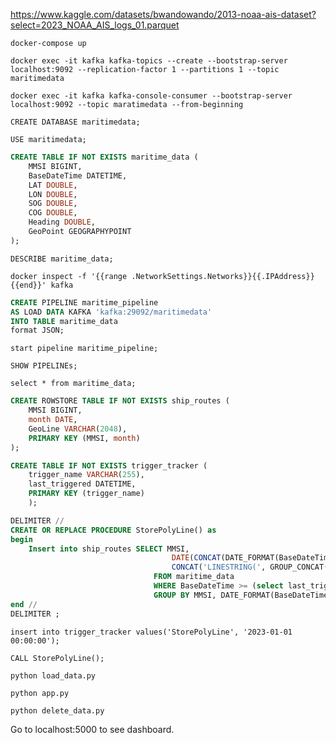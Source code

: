 https://www.kaggle.com/datasets/bwandowando/2013-noaa-ais-dataset?select=2023_NOAA_AIS_logs_01.parquet

`docker-compose up`

`docker exec -it kafka kafka-topics --create --bootstrap-server localhost:9092 --replication-factor 1 --partitions 1 --topic maritimedata`

`docker exec -it kafka kafka-console-consumer --bootstrap-server localhost:9092 --topic maratimedata --from-beginning`

`CREATE DATABASE maritimedata;`

`USE maritimedata;`

```sql
CREATE TABLE IF NOT EXISTS maritime_data (
    MMSI BIGINT,
    BaseDateTime DATETIME,
    LAT DOUBLE,
    LON DOUBLE,
    SOG DOUBLE,
    COG DOUBLE,
    Heading DOUBLE,
    GeoPoint GEOGRAPHYPOINT
);
```

`DESCRIBE maritime_data;`

`docker inspect -f '{{range .NetworkSettings.Networks}}{{.IPAddress}}{{end}}' kafka`


```sql
CREATE PIPELINE maritime_pipeline
AS LOAD DATA KAFKA 'kafka:29092/maritimedata'
INTO TABLE maritime_data
format JSON;
```

`start pipeline maritime_pipeline;`

`SHOW PIPELINEs;`

`select * from maritime_data;`

```sql
CREATE ROWSTORE TABLE IF NOT EXISTS ship_routes (
    MMSI BIGINT,
    month DATE,
    GeoLine VARCHAR(2048),
    PRIMARY KEY (MMSI, month)
);
```

```sql
CREATE TABLE IF NOT EXISTS trigger_tracker (
    trigger_name VARCHAR(255),
    last_triggered DATETIME,
    PRIMARY KEY (trigger_name)
    );
```


```sql
DELIMITER //
CREATE OR REPLACE PROCEDURE StorePolyLine() as 
begin
    Insert into ship_routes SELECT MMSI,
                                    DATE(CONCAT(DATE_FORMAT(BaseDateTime, '%Y-%m'), '-01')) AS month,
                                    CONCAT('LINESTRING(', GROUP_CONCAT(CONCAT_WS(' ', LON, LAT) ORDER BY BaseDateTime SEPARATOR ', '), ')') AS GeoLine
                                FROM maritime_data
                                WHERE BaseDateTime >= (select last_triggered from trigger_tracker where trigger_name = "StorePolyLine")
                                GROUP BY MMSI, DATE_FORMAT(BaseDateTime, '%Y-%m');
end //
DELIMITER ;
```

`insert into trigger_tracker values('StorePolyLine', '2023-01-01 00:00:00');`

`CALL StorePolyLine();`

`python load_data.py`

`python app.py`

`python delete_data.py`

Go to localhost:5000 to see dashboard. 
